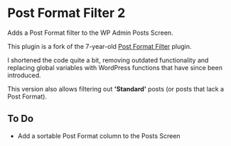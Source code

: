 # Post Format Filter 2
Adds a Post Format filter to the WP Admin Posts Screen.

This plugin is a fork of the 7-year-old [Post Format Filter](https://wordpress.org/plugins/post-format-filter/) plugin.

I shortened the code quite a bit, removing outdated functionality and replacing global variables with WordPress functions that have since been introduced.

This version also allows filtering out **'Standard'** posts (or posts that lack a Post Format).

## To Do
- Add a sortable Post Format column to the Posts Screen
